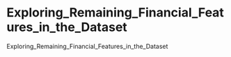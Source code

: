 # Exploring_Remaining_Financial_Features_in_the_Dataset
Exploring_Remaining_Financial_Features_in_the_Dataset
